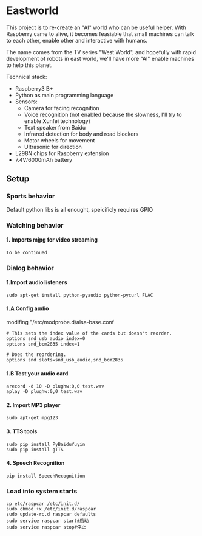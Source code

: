 # Eastworld
This project is to re-create an "AI" world who can be useful helper.  With Raspberry came to alive, it becomes feasiable that small machines can talk to each other, enable other and interactive with humans.

The name comes from the TV series "West World", and hopefully with rapid development of robots in east world, we'll have more "AI" enable machines to help this planet.

Technical stack:
* Raspberry3 B+
* Python as main programming language
* Sensors:
    * Camera for facing recognition
    * Voice recognition (not enabled because the slowness, I'll try to enable Xunfei technology)
    * Text speaker from Baidu
    * Infrared detection for body and road blockers 
    * Motor wheels for movement
    * Ultrasonic for direction
* L298N chips for Raspberry extension
* 7.4V/6000mAh battery

  
## Setup
### Sports behavior
Default python libs is all enought, speicificly requires GPIO
### Watching behavior
#### 1. Imports mjpg for video streaming
    To be continued
### Dialog behavior
#### 1.Import audio listeners
    sudo apt-get install python-pyaudio python-pycurl FLAC
#### 1.A Config audio 
modifing "/etc/modprobe.d/alsa-base.conf
    
    # This sets the index value of the cards but doesn't reorder.
    options snd_usb_audio index=0
    options snd_bcm2835 index=1

    # Does the reordering.
    options snd slots=snd_usb_audio,snd_bcm2835

#### 1.B Test your audio card 
    arecord -d 10 -D plughw:0,0 test.wav
    aplay -D plughw:0,0 test.wav
#### 2. Import MP3 player
    sudo apt-get mpg123
#### 3. TTS tools 
    sudo pip install PyBaiduYuyin
    sudo pip install gTTS
#### 4. Speech Recognition
    pip install SpeechRecognition
    
### Load into system starts
    cp etc/raspcar /etc/init.d/
    sudo chmod +x /etc/init.d/raspcar
    sudo update-rc.d raspcar defaults
    sudo service raspcar start#启动
    sudo service raspcar stop#停止

